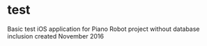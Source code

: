 # test
Basic test iOS application for Piano Robot project without database inclusion created November 2016
